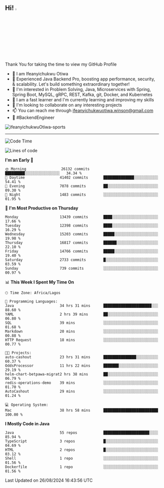 <!-- BLOG-POST-LIST:START --><!-- BLOG-POST-LIST:END -->

## Hi! <img src="https://media.giphy.com/media/hvRJCLFzcasrR4ia7z/giphy.gif" width="4%"> 

Thank You for taking the time to view my GitHub Profile

- 👋 I am Ifeanyichukwu Otiwa
- 🚀 Experienced Java Backend Pro, boosting app performance, security, & scalability. Let's build something extraordinary together!
- 👀 I'm interested in Problem Solving, Java, Microservices with Spring, Spring Boot, MySQL, gRPC, REST, Kafka, git, Docker, and Kubernetes
- 🌱 I am a fast learner and I'm currently learning and improving my skills
- 💞️ I'm looking to collaborate on any interesting projects
- 📫 You can reach me through ifeanyichukwuotiwa.winson@gmail.com
- 🚀 #BackendEngineer

<p align="left" marginTop="10px"> <img src="https://komarev.com/ghpvc/?username=ifeanyichukwuOtiwa-sports&label=Profile%20views&color=0e75b6&style=for-the-badge" alt="ifeanyichukwuOtiwa-sports" /> </p>

***

<!--START_SECTION:waka-->
![Code Time](http://img.shields.io/badge/Code%20Time-2%2C842%20hrs%2024%20mins-blue)

![Lines of code](https://img.shields.io/badge/From%20Hello%20World%20I%27ve%20Written-18.3%20million%20lines%20of%20code-blue)

**I'm an Early 🐤** 

```text
🌞 Morning                26132 commits       █████████░░░░░░░░░░░░░░░░   34.34 % 
🌆 Daytime                41402 commits       ██████████████░░░░░░░░░░░   54.41 % 
🌃 Evening                7078 commits        ██░░░░░░░░░░░░░░░░░░░░░░░   09.30 % 
🌙 Night                  1483 commits        ░░░░░░░░░░░░░░░░░░░░░░░░░   01.95 % 
```
📅 **I'm Most Productive on Thursday** 

```text
Monday                   13439 commits       ████░░░░░░░░░░░░░░░░░░░░░   17.66 % 
Tuesday                  12398 commits       ████░░░░░░░░░░░░░░░░░░░░░   16.29 % 
Wednesday                15203 commits       █████░░░░░░░░░░░░░░░░░░░░   19.98 % 
Thursday                 16817 commits       ██████░░░░░░░░░░░░░░░░░░░   22.10 % 
Friday                   14766 commits       █████░░░░░░░░░░░░░░░░░░░░   19.40 % 
Saturday                 2733 commits        █░░░░░░░░░░░░░░░░░░░░░░░░   03.59 % 
Sunday                   739 commits         ░░░░░░░░░░░░░░░░░░░░░░░░░   00.97 % 
```


📊 **This Week I Spent My Time On** 

```text
🕑︎ Time Zone: Africa/Lagos

💬 Programming Languages: 
Java                     34 hrs 31 mins      ██████████████████████░░░   88.60 % 
YAML                     2 hrs 39 mins       ██░░░░░░░░░░░░░░░░░░░░░░░   06.80 % 
SQL                      39 mins             ░░░░░░░░░░░░░░░░░░░░░░░░░   01.68 % 
Markdown                 20 mins             ░░░░░░░░░░░░░░░░░░░░░░░░░   00.88 % 
HTTP Request             18 mins             ░░░░░░░░░░░░░░░░░░░░░░░░░   00.77 % 

🐱‍💻 Projects: 
auto-cashout             23 hrs 31 mins      ███████████████░░░░░░░░░░   60.37 % 
OddsProcessor            11 hrs 22 mins      ███████░░░░░░░░░░░░░░░░░░   29.19 % 
helm-chart-betpawa-migrat2 hrs 38 mins       ██░░░░░░░░░░░░░░░░░░░░░░░   06.79 % 
redis-operations-demo    39 mins             ░░░░░░░░░░░░░░░░░░░░░░░░░   01.70 % 
AutoCashout              29 mins             ░░░░░░░░░░░░░░░░░░░░░░░░░   01.24 % 

💻 Operating System: 
Mac                      38 hrs 58 mins      █████████████████████████   100.00 % 
```

**I Mostly Code in Java** 

```text
Java                     55 repos            █████████████████████░░░░   85.94 % 
TypeScript               3 repos             █░░░░░░░░░░░░░░░░░░░░░░░░   04.69 % 
HTML                     2 repos             █░░░░░░░░░░░░░░░░░░░░░░░░   03.12 % 
Shell                    1 repo              ░░░░░░░░░░░░░░░░░░░░░░░░░   01.56 % 
Dockerfile               1 repo              ░░░░░░░░░░░░░░░░░░░░░░░░░   01.56 % 
```




 Last Updated on 26/08/2024 16:43:56 UTC
<!--END_SECTION:waka-->

<!--
<p align="center">
![trophy](https://github-profile-trophy.vercel.app/?username=ifeanyichukwuOtiwa-sports&theme=onedark) (https://github.com/ryo-ma/github-profile-trophy)
</p>
-->

<!---
ifeanyi-otiwa/ifeanyi-otiwa is a ✨ special ✨ repository because its `README.md` (this file) appears on your GitHub profile.
You can click the Preview link to take a look at your changes.
--->
